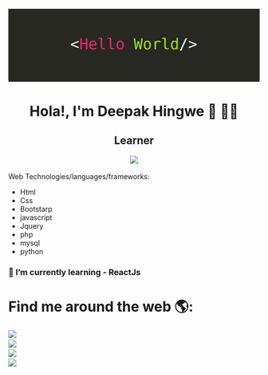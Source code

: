 ![headingBg](image/hello.jpeg)

<p align="center"> <h1 align="center">Hola!, I'm Deepak Hingwe &#128075; 👨‍💻</h1></p>
 <h2 align="center"> Learner </h1>

 <div align="center">
 <img src="https://media1.giphy.com/media/ukMiDlCmdv2og/giphy.gif?cid=ecf05e47mc95jmnwl2vp9jm85y6sx150n0i2zp64jfbjv8x8&rid=giphy.gif" widh="200px" height="200px">
 </div>
 
Web Technologies/languages/frameworks: 

* Html
* Css
* Bootstarp
* javascript
* Jquery
* php 
* mysql
* python




### 🌱 I’m currently learning - ReactJs






# Find me around the web 🌎:
<a href="https://www.linkedin.com/in/deepak-hingwe-1094b4149/"><img src="https://img.icons8.com/doodle/50/000000/linkedin.png"/> </a><br>
<a href="https://www.instagram.com/man.engineer_/?hl=en"><img src="https://img.icons8.com/cotton/64/000000/instagram-new.png"/><br>
<a href="https://www.facebook.com/chinu272397"><img src="https://img.icons8.com/doodle/48/000000/facebook-new.png"/><br>
<a href="https://twitter.com/DeepakHingwe1"><img src="https://img.icons8.com/doodle/48/000000/twitter.png"/>


